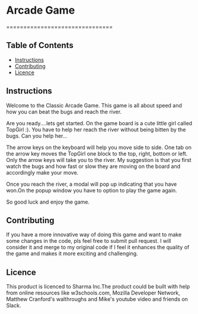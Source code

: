 # Arcade Game
===============================

## Table of Contents

* [Instructions](#instructions)
* [Contributing](#contributing)
* [Licence](#Licence)

## Instructions

Welcome to the Classic Arcade Game. This game is all about speed and how you can beat the bugs and reach the river.

Are you ready....lets get started. On the game board is a cute little girl called TopGirl :). You have to help her reach the river without being bitten by the bugs. Can you help her...

The arrow keys on the keyboard will help you move side to side. One tab on the arrow key moves the TopGirl one block to the top, right, bottom or left. Only the arrow keys will take you to the river. My suggestion is that you first watch the bugs and how fast or slow they are moving on the board and accordingly make your move.

Once you reach the river, a modal will pop up indicating that you have won.On the popup window you have to option to play the game again.

So good luck and enjoy the game.

## Contributing

If you have a more innovative way of doing this game and want to make some changes in the code, pls feel free to submit pull request. I will consider it and merge to my original code if I feel it enhances the quality of the game and makes it more exciting and challenging.

## Licence

This product is licenced to Sharma Inc.The product could be built with help from online resources like w3schools.com, Mozilla Developer Network, Matthew Cranford's walthroughs and Mike's youtube video and friends on Slack.
